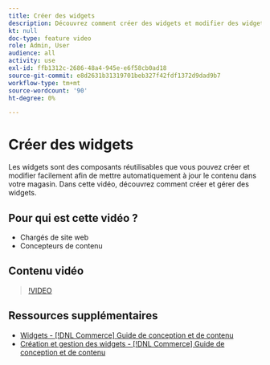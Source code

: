 ```yaml
---
title: Créer des widgets
description: Découvrez comment créer des widgets et modifier des widgets existants pour mettre automatiquement à jour le contenu dans votre boutique.
kt: null
doc-type: feature video
role: Admin, User
audience: all
activity: use
exl-id: ffb1312c-2686-48a4-945e-e6f58cb0ad18
source-git-commit: e8d2631b31319701beb327f42fdf1372d9dad9b7
workflow-type: tm+mt
source-wordcount: '90'
ht-degree: 0%

---
```


# Créer des widgets

Les widgets sont des composants réutilisables que vous pouvez créer et modifier facilement afin de mettre automatiquement à jour le contenu dans votre magasin. Dans cette vidéo, découvrez comment créer et gérer des widgets.

## Pour qui est cette vidéo ?

- Chargés de site web
- Concepteurs de contenu

## Contenu vidéo

>[!VIDEO](https://video.tv.adobe.com/v/343786?quality=12&learn=on)

## Ressources supplémentaires

- [Widgets - [!DNL Commerce] Guide de conception et de contenu](https://experienceleague.adobe.com/docs/commerce-admin/content-design/elements/widgets/widgets.html)
- [Création et gestion des widgets - [!DNL Commerce] Guide de conception et de contenu](https://experienceleague.adobe.com/docs/commerce-admin/content-design/elements/widgets/widget-create.html)
